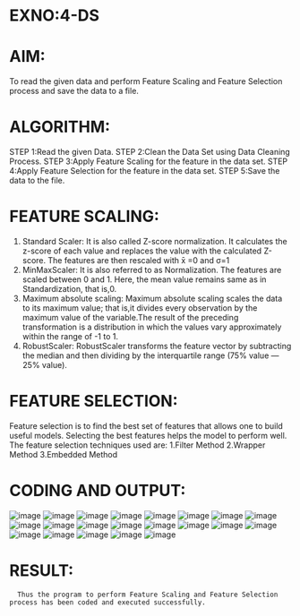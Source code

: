 # EXNO:4-DS
# AIM:
To read the given data and perform Feature Scaling and Feature Selection process and save the
data to a file.

# ALGORITHM:
STEP 1:Read the given Data.
STEP 2:Clean the Data Set using Data Cleaning Process.
STEP 3:Apply Feature Scaling for the feature in the data set.
STEP 4:Apply Feature Selection for the feature in the data set.
STEP 5:Save the data to the file.

# FEATURE SCALING:
1. Standard Scaler: It is also called Z-score normalization. It calculates the z-score of each value and replaces the value with the calculated Z-score. The features are then rescaled with x̄ =0 and σ=1
2. MinMaxScaler: It is also referred to as Normalization. The features are scaled between 0 and 1. Here, the mean value remains same as in Standardization, that is,0.
3. Maximum absolute scaling: Maximum absolute scaling scales the data to its maximum value; that is,it divides every observation by the maximum value of the variable.The result of the preceding transformation is a distribution in which the values vary approximately within the range of -1 to 1.
4. RobustScaler: RobustScaler transforms the feature vector by subtracting the median and then dividing by the interquartile range (75% value — 25% value).

# FEATURE SELECTION:
Feature selection is to find the best set of features that allows one to build useful models. Selecting the best features helps the model to perform well.
The feature selection techniques used are:
1.Filter Method
2.Wrapper Method
3.Embedded Method

# CODING AND OUTPUT:
  ![image](https://github.com/user-attachments/assets/d21e570d-7400-435b-a53f-62555a14a79c)
![image](https://github.com/user-attachments/assets/5b9e3e6d-dace-4e9c-9b19-bfe3a3924ee6)
![image](https://github.com/user-attachments/assets/2050777a-ffb2-4647-b1bd-53fe999d3599)
![image](https://github.com/user-attachments/assets/efa20d12-d029-4d90-ac9e-2518fd3cfd8a)
![image](https://github.com/user-attachments/assets/8c41a309-47f7-41ac-9a67-a2c4ea896315)
![image](https://github.com/user-attachments/assets/7656d90b-c68a-4574-a39d-e4627bf729bd)
![image](https://github.com/user-attachments/assets/f4d7acaa-60af-4df7-9424-4475517bd400)
![image](https://github.com/user-attachments/assets/c210296a-02e5-4759-aa02-fafc6e6c2f44)
![image](https://github.com/user-attachments/assets/84c3741c-ea4d-4703-a9ed-0cdc104311dd)
![image](https://github.com/user-attachments/assets/5dc36b9e-7012-4a92-8e03-6149dcdf0fff)
![image](https://github.com/user-attachments/assets/af22928a-975a-4838-8321-4c4e98775a01)
![image](https://github.com/user-attachments/assets/e2cbdb98-0b11-457b-92cd-7ead2cbac149)
![image](https://github.com/user-attachments/assets/39cd868d-9a6a-4ba0-a2ab-09783c365702)
![image](https://github.com/user-attachments/assets/211cf25d-1430-4b4f-a5ad-5dbb77462021)
![image](https://github.com/user-attachments/assets/dfa68624-a606-4a65-ad76-4ffb77c2a212)
![image](https://github.com/user-attachments/assets/5f31b846-befe-4c8f-ad55-bd6e37447b5e)
![image](https://github.com/user-attachments/assets/d6920e60-4f79-402b-8676-8709ce0416e0)
![image](https://github.com/user-attachments/assets/c96c7f7f-1738-4be4-bb53-7b3b81b1a2e7)
![image](https://github.com/user-attachments/assets/977f4339-d590-4d19-83b0-a0174d060fdb)
![image](https://github.com/user-attachments/assets/0e84ceaa-90e1-4f5d-ae5c-21157db58cfa)
![image](https://github.com/user-attachments/assets/250034e4-067b-49c4-92d0-affd8f689d0a)

    
# RESULT:
      Thus the program to perform Feature Scaling and Feature Selection process has been coded and executed successfully.

